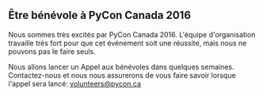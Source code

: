 ## Être bénévole à PyCon Canada 2016

Nous sommes très excités par PyCon Canada 2016. L'équipe d'organisation travaille très fort pour que cet événement soit une réussite, mais nous ne pouvons pas le faire seuls.

Nous allons lancer un Appel aux bénévoles dans quelques semaines. Contactez-nous et nous nous assurerons de vous faire savoir lorsque l'appel sera lancé: volunteers@pycon.ca
